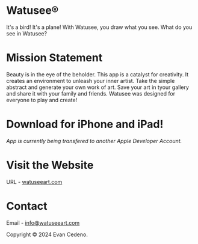 # Watusee®

It's a bird! It's a plane! With Watusee, you draw what you see. What do you see in Watusee?

# Mission Statement

Beauty is in the eye of the beholder. This app is a catalyst for creativity. It creates an environment to unleash your inner artist. Take the simple abstract and generate your own work of art. Save your art in tyour gallery and share it with your family and friends. Watusee was designed for everyone to play and create!

# Download for iPhone and iPad!
<i>App is currently being transfered to another Apple Developer Account.</i>

# Visit the Website
URL - [watuseeart.com](https://watuseeart.com)

# Contact
Email - info@watuseeart.com

Copyright © 2024 Evan Cedeno.

